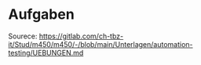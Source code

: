 # Aufgaben
Sourece: https://gitlab.com/ch-tbz-it/Stud/m450/m450/-/blob/main/Unterlagen/automation-testing/UEBUNGEN.md

